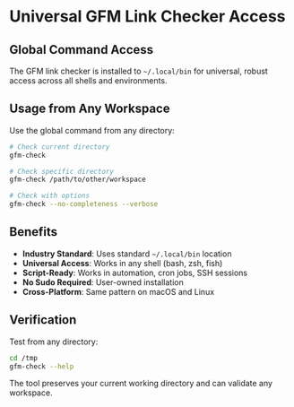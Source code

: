 # Universal GFM Link Checker Access

## Global Command Access

The GFM link checker is installed to `~/.local/bin` for universal, robust access across all shells and environments.

## Usage from Any Workspace

Use the global command from any directory:

```bash
# Check current directory
gfm-check

# Check specific directory
gfm-check /path/to/other/workspace

# Check with options
gfm-check --no-completeness --verbose
```

## Benefits

- **Industry Standard**: Uses standard `~/.local/bin` location
- **Universal Access**: Works in any shell (bash, zsh, fish)
- **Script-Ready**: Works in automation, cron jobs, SSH sessions
- **No Sudo Required**: User-owned installation
- **Cross-Platform**: Same pattern on macOS and Linux

## Verification

Test from any directory:

```bash
cd /tmp
gfm-check --help
```

The tool preserves your current working directory and can validate any workspace.
